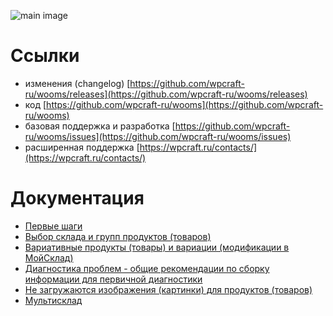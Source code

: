 ![main image](https://raw.githubusercontent.com/wpcraft-ru/wooms/master/screenshots/screenshot-1.gif)

# Ссылки
- изменения (changelog) [https://github.com/wpcraft-ru/wooms/releases](https://github.com/wpcraft-ru/wooms/releases)
- код [https://github.com/wpcraft-ru/wooms](https://github.com/wpcraft-ru/wooms)
- базовая поддержка и разработка [https://github.com/wpcraft-ru/wooms/issues](https://github.com/wpcraft-ru/wooms/issues)
- расширенная поддержка [https://wpcraft.ru/contacts/](https://wpcraft.ru/contacts/)

# Документация
- [Первые шаги](https://github.com/wpcraft-ru/wooms/wiki/GettingStarted)
- [Выбор склада и групп продуктов (товаров)](https://github.com/wpcraft-ru/wooms/wiki/WarehouseAndProductGroups)
- [Вариативные продукты (товары) и вариации (модификации в МойСклад)](https://github.com/wpcraft-ru/wooms/wiki/variable-products)
- [Диагностика проблем - общие рекомендации по сборку информации для первичной диагностики](https://github.com/wpcraft-ru/wooms/wiki/Diagnostics)
- [Не загружаются изображения (картинки) для продуктов (товаров)](https://github.com/wpcraft-ru/wooms/wiki/ImagesNotLoaded)
- [Мультисклад](https://github.com/wpcraft-ru/wooms/wiki/MultiWarehouse)
